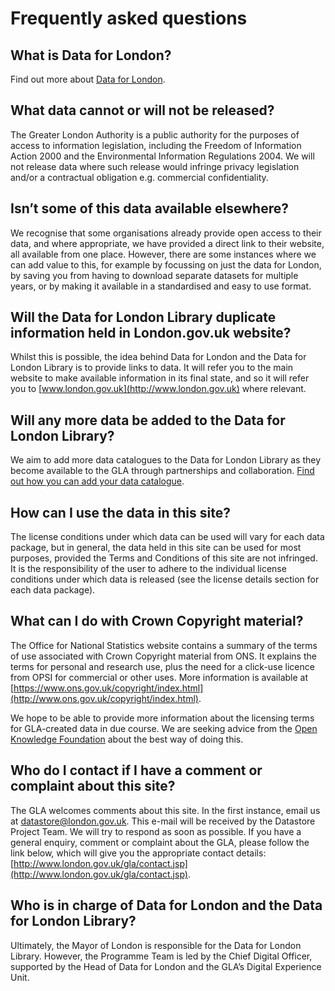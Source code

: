 # Frequently asked questions

## What is Data for London?

Find out more about [Data for London](https://chiefdigitalofficer4london.medium.com/towards-a-new-data-for-london-library-d95a062f30d9).

## What data cannot or will not be released?

The Greater London Authority is a public authority for the purposes of access to information legislation, including the Freedom of Information Action 2000 and the Environmental Information Regulations 2004. We will not release data where such release would infringe privacy legislation and/or a contractual obligation e.g. commercial confidentiality.

## Isn’t some of this data available elsewhere?

We recognise that some organisations already provide open access to their data, and where appropriate, we have provided a direct link to their website, all available from one place. However, there are some instances where we can add value to this, for example by focussing on just the data for London, by saving you from having to download separate datasets for multiple years, or by making it available in a standardised and easy to use format.

## Will the Data for London Library duplicate information held in London.gov.uk website?

Whilst this is possible, the idea behind Data for London and the Data for London Library is to provide links to data. It will refer you to the main website to make available information in its final state, and so it will refer you to [www.london.gov.uk](http://www.london.gov.uk) where relevant.

## Will any more data be added to the Data for London Library?

We aim to add more data catalogues to the Data for London Library as they become available to the GLA through partnerships and collaboration. [Find out how you can add your data catalogue](contribute).

## How can I use the data in this site?

The license conditions under which data can be used will vary for each data package, but in general, the data held in this site can be used for most purposes, provided the Terms and Conditions of this site are not infringed. It is the responsibility of the user to adhere to the individual license conditions under which data is released (see the license details section for each data package).

## What can I do with Crown Copyright material?

The Office for National Statistics website contains a summary of the terms of use associated with Crown Copyright material from ONS. It explains the terms for personal and research use, plus the need for a click-use licence from OPSI for commercial or other uses. More information is available at [https://www.ons.gov.uk/copyright/index.html](http://www.ons.gov.uk/copyright/index.html).

We hope to be able to provide more information about the licensing terms for GLA-created data in due course. We are seeking advice from the [Open Knowledge Foundation](https://okfn.org/) about the best way of doing this.

## Who do I contact if I have a comment or complaint about this site?

The GLA welcomes comments about this site. In the first instance, email us at [datastore@london.gov.uk](mailto:datastore@london.gov.uk). This e-mail will be received by the Datastore Project Team. We will try to respond as soon as possible. If you have a general enquiry, comment or complaint about the GLA, please follow the link below, which will give you the appropriate contact details: [http://www.london.gov.uk/gla/contact.jsp](http://www.london.gov.uk/gla/contact.jsp).

## Who is in charge of Data for London and the Data for London Library?

Ultimately, the Mayor of London is responsible for the Data for London Library. However, the Programme Team is led by the Chief Digital Officer, supported by the Head of Data for London and the GLA’s Digital Experience Unit.
